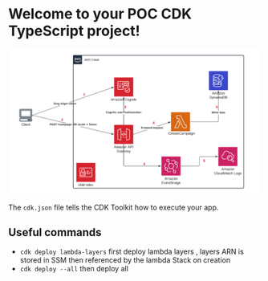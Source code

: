 # Welcome to your POC CDK TypeScript project!


![alt text](AWS_cdk_POC_Archi.png "Title")

The `cdk.json` file tells the CDK Toolkit how to execute your app.

## Useful commands

 * `cdk deploy lambda-layers`   first deploy lambda layers , layers ARN is stored in SSM then referenced by the lambda Stack on creation
 * `cdk deploy --all`   then deploy all
 

